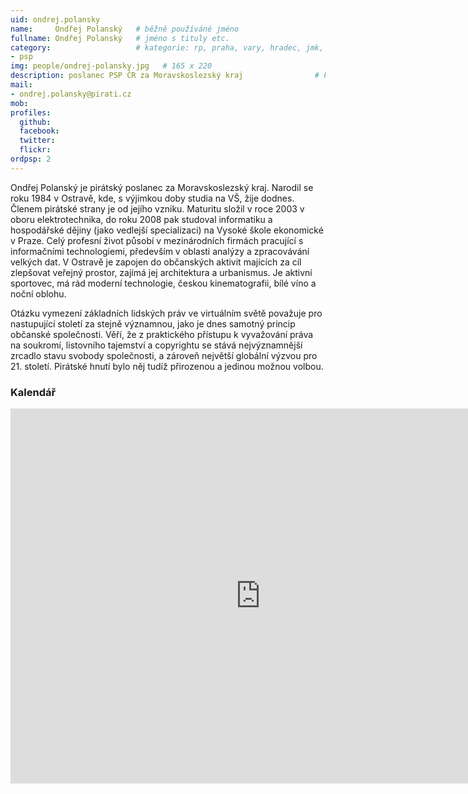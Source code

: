 ```yaml
---
uid: ondrej.polansky
name:     Ondřej Polanský  	# běžně používáné jméno
fullname: Ondřej Polanský  	# jméno s tituly etc.
category:                 	# kategorie: rp, praha, vary, hradec, jmk, senat
- psp
img: people/ondrej-polansky.jpg   # 165 x 220
description: poslanec PSP ČR za Moravskoslezský kraj            	# kratký popis, max 160 znaků
mail:
- ondrej.polansky@pirati.cz
mob:			  
profiles:
  github:       
  facebook:     
  twitter: 		  
  flickr:		  
ordpsp: 2
---
```


Ondřej Polanský je pirátský poslanec za Moravskoslezský kraj. Narodil se roku 1984 v Ostravě, kde, s výjimkou doby studia na VŠ, žije dodnes. Členem pirátské strany je od jejího vzniku. Maturitu složil v roce 2003 v oboru elektrotechnika, do roku 2008 pak studoval informatiku a hospodářské dějiny (jako vedlejší specializaci) na Vysoké škole ekonomické v Praze. Celý profesní život působí v mezinárodních firmách pracující s informačními technologiemi, především v oblasti analýzy a zpracovávání velkých dat. V Ostravě je zapojen do občanských aktivit majících za cíl zlepšovat veřejný prostor, zajímá jej architektura a urbanismus. Je aktivní sportovec, má rád moderní technologie, českou kinematografii, bílé víno a noční oblohu.

Otázku vymezení základních lidských práv ve virtuálním světě považuje pro nastupující století za stejně významnou, jako je dnes samotný princip občanské společnosti. Věří, že z praktického přístupu k vyvažování práva na soukromí, listovního tajemství a copyrightu se stává nejvýznamnější zrcadlo stavu svobody společnosti, a zároveň největší globální výzvou pro 21. století. Pirátské hnutí bylo něj tudíž přirozenou a jedinou možnou volbou.

### Kalendář
<iframe src="https://calendar.google.com/calendar/embed?src=9bc8elbp19qb6n5fafqbmv0ks0%40group.calendar.google.com&ctz=Europe%2FPrague" style="border: 0" width="800" height="600" frameborder="0" scrolling="no"></iframe>



